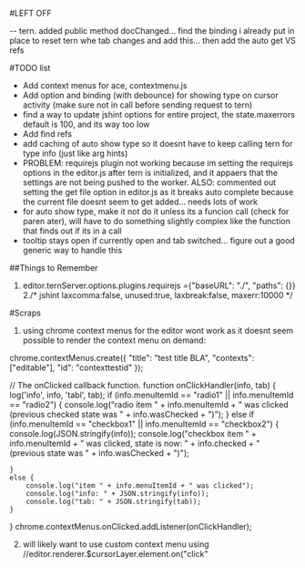 
#LEFT OFF

-- tern. added public method docChanged... find the binding i already put in place to reset tern whe tab changes and add this... then add the auto get VS refs

#TODO list

- Add context menus for ace, contextmenu.js
- Add option and binding (with debounce) for showing type on cursor activity (make sure not in call before sending request to tern)
- find a way to update jshint options for entire project, the state.maxerrors default is 100, and its way too low
- Add find refs
- add caching of auto show type so it doesnt have to keep calling tern for type info (just like arg hints)
-   PROBLEM: requirejs plugin not working because im setting the requirejs options in the editor.js after tern is initialized, and it appaers that the settings are not being pushed to the worker. ALSO: commented out setting the get file option in editor.js as it breaks auto complete because the current file doesnt seem to get added... needs lots of work
-  for auto show type, make it not do it unless its a funcion call (check for paren ater), will have to do something slightly complex like the function that finds out if its in a call
- tooltip stays open if currently open and tab switched... figure out a good generic way to handle this

##Things to Remember

1. editor.ternServer.options.plugins.requirejs ={"baseURL": "./", "paths": {}}
2./* jshint laxcomma:false, unused:true, laxbreak:false, maxerr:10000 */



#Scraps

1. using chrome context menus for the editor wont work as it doesnt seem possible to render the context menu on demand:

chrome.contextMenus.create({
    "title": "test title BLA",
    "contexts": ["editable"],
    "id": "contexttestid"
});

// The onClicked callback function.
function onClickHandler(info, tab) {
    log('info', info, 'tabl', tab);
    if (info.menuItemId == "radio1" || info.menuItemId == "radio2") {
        console.log("radio item " + info.menuItemId + " was clicked (previous checked state was " + info.wasChecked + ")");
    }
    else if (info.menuItemId == "checkbox1" || info.menuItemId == "checkbox2") {
        console.log(JSON.stringify(info));
        console.log("checkbox item " + info.menuItemId + " was clicked, state is now: " + info.checked + " (previous state was " + info.wasChecked + ")");

    }
    else {
        console.log("item " + info.menuItemId + " was clicked");
        console.log("info: " + JSON.stringify(info));
        console.log("tab: " + JSON.stringify(tab));
    }
}
chrome.contextMenus.onClicked.addListener(onClickHandler);


2. will likely want to use custom context menu using //editor.renderer.$cursorLayer.element.on("click"